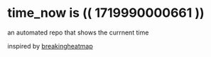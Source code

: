 # time_now is (( 1719990000661 ))

an automated repo that shows the currnent time

inspired by [breakingheatmap](https://github.com/breakingheatmap/breakingheatmap)